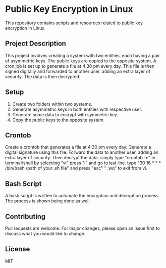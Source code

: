 # Public Key Encryption in Linux

This repository contains scripts and resources related to public key encryption in Linux.

## Project Description

This project involves creating a system with two entities, each having a pair of asymmetric keys. The public keys are copied to the opposite system. A cron job is set up to generate a file at 4:30 pm every day. This file is then signed digitally and forwarded to another user, adding an extra layer of security. The data is then decrypted.

## Setup

1. Create two folders within two systems.
2. Generate asymmetric keys in both entities with respective user.
3. Generate some data to encrypt with symmetric key.
4. Copy the public keys to the opposite system.

## Crontob

Create a crontob that generates a file at 4:30 pm every day. Generate a digital signature using this file. Forward the data to another user, adding an extra layer of security. Then decrypt the data.
simply type "crontab -e" in terminal/shell by selectiing "vi" press "i" and go to last line. type "30 16 * * * /bin/bash /path of your .sh file" and press "esc" " :wq" to exit from vi.

## Bash Script

A bash script is written to automate the encryption and decryption process. The process is shown being done as well.

## Contributing

Pull requests are welcome. For major changes, please open an issue first to discuss what you would like to change.

## License

MIT
